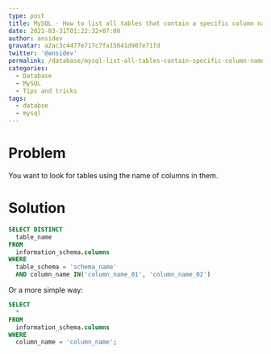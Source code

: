 ```yaml
---
type: post
title: MySQL - How to list all tables that contain a specific column name?
date: 2021-03-31T01:22:32+07:00
author: ansidev
gravatar: a2ac3c4477e717c7fa15041d907e71fd
twitter: '@ansidev'
permalink: /database/mysql-list-all-tables-contain-specific-column-name
categories:
  - Database
  - MySQL
  - Tips and tricks
tags:
  - databse
  - mysql
---
```


# Problem

You want to look for tables using the name of columns in them.

# Solution

```sql
SELECT DISTINCT
  table_name
FROM
  information_schema.columns
WHERE
  table_schema = 'schema_name'
  AND column_name IN('column_name_01', 'column_name_02')
```

Or a more simple way:

```sql
SELECT
  *
FROM
  information_schema.columns
WHERE
  column_name = 'column_name';
```
